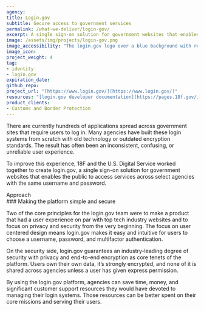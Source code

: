 ```yaml
---
agency:
title: Login.gov
subtitle: Secure access to government services
permalink: /what-we-deliver/login-gov/
excerpt: A single sign-on solution for government websites that enables the public to access services across select agencies with the same username and password.
image: /assets/img/projects/login-gov.png
image_accessibility: "The login.gov logo over a blue background with red and blue circlar lines surrounding the logo"
image_icon: 
project_weight: 4
tag: 
- identity 
- login.gov
expiration_date:
github_repo: 
project_url: "[https://www.login.gov/](https://www.login.gov/)"
resources: "[login.gov developer documentation](https://pages.18f.gov/identity-dev-docs/)"
product_clients: 
- Customs and Border Protection
---
```


There are currently hundreds of applications spread across government sites that require users to log in. Many agencies have built these login systems from scratch with old technology or outdated encryption standards. The result has often been an inconsistent, confusing, or unreliable user experience.

To improve this experience, 18F and the U.S. Digital Service worked together to create login.gov, a single sign-on solution for government websites that enables the public to access services across select agencies with the same username and password.

<div class="small-caps">Approach</div>
### Making the platform simple and secure

Two of the core principles for the login.gov team were to make a product that had a user experience on par with top tech industry websites and to focus on privacy and security from the very beginning. The focus on user centered design means login.gov makes it easy and intuitive for users to choose a username, password, and multifactor authentication. 

On the security side, login.gov guarantees an industry-leading degree of security with privacy and end-to-end encryption as core tenets of the platform. Users own their own data, it’s strongly encrypted, and none of it is shared across agencies unless a user has given express permission. 

By using the login.gov platform, agencies can save time, money, and significant customer support resources they would have devoted to managing their login systems. Those resources can be better spent on their core missions and serving their users. 
